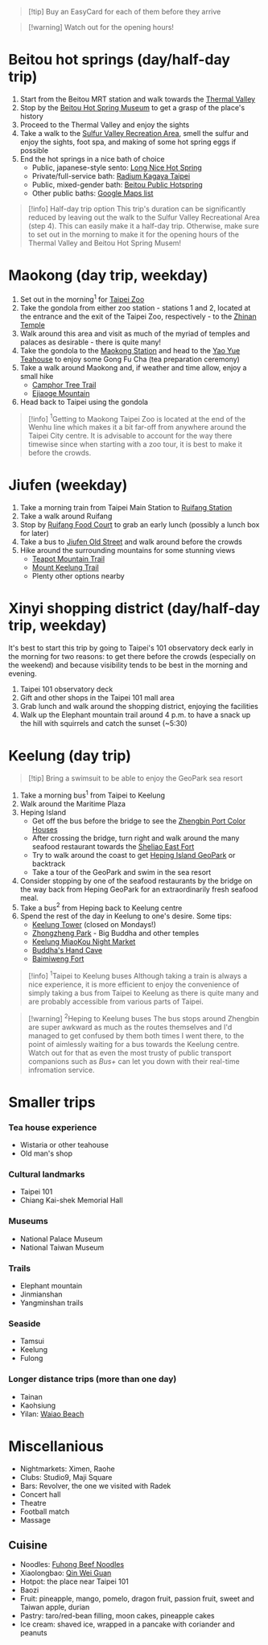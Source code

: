 
> [!tip] Buy an EasyCard for each of them before they arrive

> [!warning] Watch out for the opening hours!

# Beitou hot springs (day/half-day trip)

1. Start from the Beitou MRT station and walk towards the [Thermal Valley](https://maps.app.goo.gl/CdyshZnBvneSE7nZ6)
2. Stop by the [Beitou Hot Spring Museum](https://maps.app.goo.gl/XxZyaSzN9Zcbz1Qa7) to get a grasp of the place's history
3. Proceed to the Thermal Valley and enjoy the sights
4. Take a walk to the [Sulfur Valley Recreation Area](https://maps.app.goo.gl/oJ8cVM5qtnun9SD3A), smell the sulfur and enjoy the sights, foot spa, and making of some hot spring eggs if possible
5. End the hot springs in a nice bath of choice
	- Public, japanese-style sento: [Long Nice Hot Spring](https://maps.app.goo.gl/1DYp2ULXePBXRdcQA)
	- Private/full-service bath: [Radium Kagaya Taipei](https://www.kagaya.com.tw/en/)
	- Public, mixed-gender bath: [Beitou Public Hotspring](https://maps.app.goo.gl/qnFBjxWy5strXrCz6)
	- Other public baths: [Google Maps list](https://maps.app.goo.gl/X6b6sQL7TJCBmnsW8)

> [!info] Half-day trip option
> This trip's duration can be significantly reduced by leaving out the walk to the Sulfur Valley Recreational Area (step 4). This can easily make it a half-day trip.
> Otherwise, make sure to set out in the morning to make it for the opening hours of the Thermal Valley and Beitou Hot Spring Musem!

# Maokong (day trip, weekday)

1. Set out in the morning$^1$ for [Taipei Zoo](https://maps.app.goo.gl/Yo1JauPj3Dnhb6916)
2. Take the gondola from either zoo station - stations 1 and 2, located at the entrance and the exit of the Taipei Zoo, respectively - to the [Zhinan Temple](https://maps.app.goo.gl/kqi1XgQcojxhDmED8)
3. Walk around this area and visit as much of the myriad of temples and palaces as desirable - there is quite many!
4. Take the gondola to the [Maokong Station](https://maps.app.goo.gl/BxgfHhY29ergezYB7) and head to the [Yao Yue Teahouse](https://maps.app.goo.gl/rHqD8q7tfiCh5sq29) to enjoy some Gong Fu Cha (tea preparation ceremony)
5. Take a walk around Maokong and, if weather and time allow, enjoy a small hike
	- [Camphor Tree Trail](https://maps.app.goo.gl/ken8xW8hpEeZ3EWE6)
	- [Ejiaoge Mountain](https://maps.app.goo.gl/fdUwCN8FbTwNecYg8)
6. Head back to Taipei using the gondola

> [!info] $^1$Getting to Maokong
> Taipei Zoo is located at the end of the Wenhu line which makes it a bit far-off from anywhere around the Taipei City centre. It is advisable to account for the way there timewise since when starting with a zoo tour, it is best to make it before the crowds.

# Jiufen (weekday)

1. Take a morning train from Taipei Main Station to [Ruifang Station](https://maps.app.goo.gl/xM649do8kVXhL6fy6)
2. Take a walk around Ruifang
3. Stop by [Ruifang Food Court](https://maps.app.goo.gl/nZiQGG7zmsQiFD2q6) to grab an early lunch (possibly a lunch box for later)
4. Take a bus to [Jiufen Old Street](https://maps.app.goo.gl/THJs36K25g7gp8ft5) and walk around before the crowds
5. Hike around the surrounding mountains for some stunning views
	- [Teapot Mountain Trail](https://maps.app.goo.gl/FNcnuBjQExDLDxbM8)
	- [Mount Keelung Trail](https://maps.app.goo.gl/p6Tv6Qh3ea4C3XNA9)
	- Plenty other options nearby

# Xinyi shopping district (day/half-day trip, weekday)

It's best to start this trip by going to Taipei's 101 observatory deck early in the morning for two reasons: to get there before the crowds (especially on the weekend) and because visibility tends to be best in the morning and evening.

1. Taipei 101 observatory deck
2. Gift and other shops in the Taipei 101 mall area
3. Grab lunch and walk around the shopping district, enjoying the facilities
4. Walk up the Elephant mountain trail around 4 p.m. to have a snack up the hill with squirrels and catch the sunset (~5:30)

# Keelung (day trip)

> [!tip] Bring a swimsuit to be able to enjoy the GeoPark sea resort

1. Take a morning bus$^1$ from Taipei to Keelung
2. Walk around the Maritime Plaza
3. Heping Island
	- Get off the bus before the bridge to see the [Zhengbin Port Color Houses](https://maps.app.goo.gl/4hvojHhagT7AzjYx7)
	- After crossing the bridge, turn right and walk around the many seafood restaurant towards the [Sheliao East Fort](https://maps.app.goo.gl/im9NXDaFmDGKRo6J9)
	- Try to walk around the coast to get [Heping Island GeoPark](https://maps.app.goo.gl/Z7wMGeGRisGFshVx9) or backtrack
	- Take a tour of the GeoPark and swim in the sea resort
4. Consider stopping by one of the seafood restaurants by the bridge on the way back from Heping GeoPark for an extraordinarily fresh seafood meal.
5. Take a bus$^2$ from Heping back to Keelung centre
6. Spend the rest of the day in Keelung to one's desire.
   Some tips:
	- [Keelung Tower](https://maps.app.goo.gl/bgG9swavZoSjjZqs5) (closed on Mondays!)
	- [Zhongzheng Park](https://maps.app.goo.gl/7WLHQBqhTs3znCFf8) - Big Buddha and other temples
	- [Keelung MiaoKou Night Market](https://maps.app.goo.gl/noB2JQqZE5p2GrbW7)
	- [Buddha's Hand Cave](https://maps.app.goo.gl/vNm3F81j613S7Wot7)
	- [Baimiweng Fort](https://maps.app.goo.gl/CgmvwEGRU3oTzPji8)

> [!info] $^1$Taipei to Keelung buses
> Although taking a train is always a nice experience, it is more efficient to enjoy the convenience of simply taking a bus from Taipei to Keelung as there is quite many and are probably accessible from various parts of Taipei.

> [!warning] $^2$Heping to Keelung buses
> The bus stops around Zhengbin are super awkward as much as the routes themselves and I'd managed to get confused by them both times I went there, to the point of aimlessly waiting for a bus towards the Keelung centre. Watch out for that as even the most trusty of public transport companions such as *Bus+* can let you down with their real-time infromation service.

# Smaller trips

### Tea house experience

- Wistaria or other teahouse
- Old man's shop

### Cultural landmarks

- Taipei 101
- Chiang Kai-shek Memorial Hall

### Museums

- National Palace Museum
- National Taiwan Museum

### Trails

- Elephant mountain
- Jinmianshan
- Yangminshan trails

### Seaside

- Tamsui
- Keelung
- Fulong

### Longer distance trips (more than one day)

- Tainan
- Kaohsiung
- Yilan: [Waiao Beach](https://maps.app.goo.gl/xKeeT78E4xsDKNfEA)

# Miscellanious

- Nightmarkets: Ximen, Raohe
- Clubs: Studio9, Maji Square
- Bars: Revolver, the one we visited with Radek
- Concert hall
- Theatre
- Football match
- Massage

## Cuisine

- Noodles: [Fuhong Beef Noodles](https://maps.app.goo.gl/X4evQBbxoUdpdurN9)
- Xiaolongbao: [Qin Wei Guan](https://maps.app.goo.gl/zMrzTrRWFyyvCvzG9)
- Hotpot: the place near Taipei 101
- Baozi
- Fruit: pineapple, mango, pomelo, dragon fruit, passion fruit, sweet and Taiwan apple, durian
- Pastry: taro/red-bean filling, moon cakes, pineapple cakes
- Ice cream: shaved ice, wrapped in a pancake with coriander and peanuts

